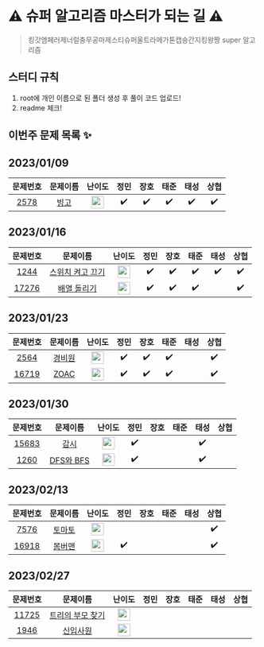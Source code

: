 # ⚠️ 슈퍼 알고리즘 마스터가 되는 길 ⚠️

> 킹갓엠페러제너럴충무공마제스티슈퍼울트라메가톤캡숑간지킹왕짱 super 알고리즘

## 스터디 규칙

1. root에 개인 이름으로 된 폴더 생성 후 풀이 코드 업로드!
2. readme 체크!

## 이번주 문제 목록 ✨

## 2023/01/09

|                        문제번호                         |                                문제이름                                 |                                      난이도                                       |        정민        |        장호        |        태준        |        태성        |        상협        |
| :-----------------------------------------------------: | :---------------------------------------------------------------------: | :-------------------------------------------------------------------------------: | :----------------: | :----------------: | :----------------: | :----------------: | :----------------: |
| <a href="https://www.acmicpc.net/problem/2578">2578</a> | <a href="https://www.acmicpc.net/problem/1089" target="_blank">빙고</a> | <img height="25px" width="25px" src="https://static.solved.ac/tier_small/7.svg"/> | :heavy_check_mark: | :heavy_check_mark: | :heavy_check_mark: | :heavy_check_mark: | :heavy_check_mark: |

## 2023/01/16

|                         문제번호                          |                                      문제이름                                       |                                      난이도                                       |        정민        |        장호        |        태준        |        태성        |        상협        |
| :-------------------------------------------------------: | :---------------------------------------------------------------------------------: | :-------------------------------------------------------------------------------: | :----------------: | :----------------: | :----------------: | :----------------: | :----------------: |
|  <a href="https://www.acmicpc.net/problem/1244">1244</a>  | <a href="https://www.acmicpc.net/problem/1244" target="_blank">스위치 켜고 끄기</a> | <img height="25px" width="25px" src="https://static.solved.ac/tier_small/7.svg"/> | :heavy_check_mark: | :heavy_check_mark: | :heavy_check_mark: | :heavy_check_mark: | :heavy_check_mark: |
| <a href="https://www.acmicpc.net/problem/17276">17276</a> |   <a href="https://www.acmicpc.net/problem/17276" target="_blank">배열 돌리기</a>   | <img height="25px" width="25px" src="https://static.solved.ac/tier_small/9.svg"/> | :heavy_check_mark: | :heavy_check_mark: | :heavy_check_mark: |                    | :heavy_check_mark: |

## 2023/01/23

|                         문제번호                          |                                 문제이름                                  |                                       난이도                                       |        정민        |        장호        |        태준        | 태성 |        상협        |
| :-------------------------------------------------------: | :-----------------------------------------------------------------------: | :--------------------------------------------------------------------------------: | :----------------: | :----------------: | :----------------: | :--: | :----------------: |
|  <a href="https://www.acmicpc.net/problem/2564">2564</a>  | <a href="https://www.acmicpc.net/problem/2564" target="_blank">경비원</a> | <img height="25px" width="25px" src="https://static.solved.ac/tier_small/10.svg"/> | :heavy_check_mark: | :heavy_check_mark: | :heavy_check_mark: |      | :heavy_check_mark: |
| <a href="https://www.acmicpc.net/problem/16719">16719</a> | <a href="https://www.acmicpc.net/problem/16719" target="_blank">ZOAC</a>  | <img height="25px" width="25px" src="https://static.solved.ac/tier_small/11.svg"/> | :heavy_check_mark: | :heavy_check_mark: | :heavy_check_mark: |      | :heavy_check_mark: |

## 2023/01/30

|                         문제번호                          |                                   문제이름                                   |                                       난이도                                       |        정민        | 장호 | 태준 |        태성        | 상협 |
| :-------------------------------------------------------: | :--------------------------------------------------------------------------: | :--------------------------------------------------------------------------------: | :----------------: | :--: | :--: | :----------------: | :--: |
| <a href="https://www.acmicpc.net/problem/15683">15683</a> |   <a href="https://www.acmicpc.net/problem/15683" target="_blank">감시</a>   | <img height="25px" width="25px" src="https://static.solved.ac/tier_small/12.svg"/> | :heavy_check_mark: |      |      | :heavy_check_mark: |      |
|  <a href="https://www.acmicpc.net/problem/1260">1260</a>  | <a href="https://www.acmicpc.net/problem/1260" target="_blank">DFS와 BFS</a> | <img height="25px" width="25px" src="https://static.solved.ac/tier_small/9.svg"/>  | :heavy_check_mark: |      |      | :heavy_check_mark: |      |

## 2023/02/13

|                         문제번호                          |                                  문제이름                                  |                                       난이도                                       |        정민        | 장호 | 태준 | 태성 | 상협 |
| :-------------------------------------------------------: | :------------------------------------------------------------------------: | :--------------------------------------------------------------------------------: | :----------------: | :--: | :--: | :--: | :--: |
|  <a href="https://www.acmicpc.net/problem/7576">7576</a>  | <a href="https://www.acmicpc.net/problem/7576" target="_blank">토마토</a>  | <img height="25px" width="25px" src="https://static.solved.ac/tier_small/11.svg"/> |                    |      |      |      | :heavy_check_mark: |
| <a href="https://www.acmicpc.net/problem/16918">16918</a> | <a href="https://www.acmicpc.net/problem/16918" target="_blank">봄버맨</a> | <img height="25px" width="25px" src="https://static.solved.ac/tier_small/10.svg"/> | :heavy_check_mark: |      |      |      | :heavy_check_mark: |

## 2023/02/27

|                         문제번호                          |                                  문제이름                                  |                                       난이도                                       |        정민        | 장호 | 태준 | 태성 | 상협 |
| :-------------------------------------------------------: | :------------------------------------------------------------------------: | :--------------------------------------------------------------------------------: | :----------------: | :--: | :--: | :--: | :--: |
|  <a href="https://www.acmicpc.net/problem/11725">11725</a>  | <a href="https://www.acmicpc.net/problem/7576" target="_blank">트리의 부모 찾기</a>  | <img height="25px" width="25px" src="https://static.solved.ac/tier_small/9.svg"/> |      |      |      |      |      |
| <a href="https://www.acmicpc.net/problem/1946">1946</a> | <a href="https://www.acmicpc.net/problem/16918" target="_blank">신입사원</a> | <img height="25px" width="25px" src="https://static.solved.ac/tier_small/10.svg"/> |      |      |      |      |      |

